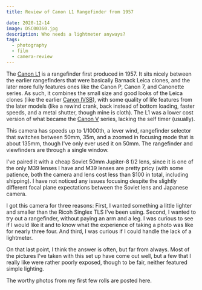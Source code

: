 ```yaml
---
title: Review of Canon L1 Rangefinder from 1957

date: 2020-12-14
image: DSC00360.jpg
description: Who needs a lightmeter anyways?
tags:
  - photography
  - film
  - camera-review
---
```


The <a href="https://www.canonrangefinder.org/Canon_L1_L3.htm">Canon L1</a> is a rangefinder first produced in 1957.  It sits nicely between the earlier rangefinders that were basically Barnack Leica clones, and the later more fully features ones like the Canon P, Canon 7, and Canonette series.  As such, it combines the small size and good looks of the Leica clones (like the earlier <a href= "https://www.canonrangefinder.org/Canon_IVSB.htm">Canon IVSB</a>), with some quality of life features from the later models (like a rewind crank, back instead of bottom loading, faster speeds, and a metal shutter, though mine is cloth).  The L1 was a lower cost version of what became the <a href="https://www.canonrangefinder.org/Canon_VL_VL2.htm">Canon V</a> series, lacking the self timer (usually).

<v-img src="DSC00360.jpg" alt="bar" :dirp="dir"></v-img>
<v-img src="DSC00362.jpg" alt="bar" :dirp="dir"></v-img>
<v-img src="DSC00361.jpg" alt="bar" :dirp="dir"></v-img>

This camera has speeds up to 1/1000th, a lever wind, rangefinder selector that switches between 50mm, 35m, and a zoomed in focusing mode that is about 135mm, though I've only ever used it on 50mm.  The rangefinder and viewfinders are through a single window.

I've paired it with a cheap Soviet 50mm Jupiter-8 f/2 lens, since it is one of the only M39 lenses I have and M39 lenses are pretty pricy (with some patience, both the camera and lens cost less than $100 in total, including shipping).  I have not noticed any issues focusing despite the slightly different focal plane expectations between the Soviet lens and Japanese camera.

I got this camera for three reasons:  First, I wanted something a little lighter and smaller than the Ricoh Singlex TLS I've been using.  Second, I wanted to try out a rangefinder, without paying an arm and a leg.  I was curious to see if I would like it and to know what the experience of taking a photo was like for nearly three four.  And third, I was curious if I could handle the lack of a lightmeter.

On that last point, I think the answer is often, but far from always.  Most of the pictures I've taken with this set up have come out well, but a few that I really like were rather poorly exposed, though to be fair, neither featured simple lighting.

The worthy photos from my first few rolls are posted <nuxt-link to="canon-v-photos">here</nuxt-link>.


